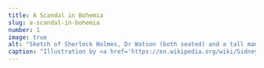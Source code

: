 ```yaml
---
title: A Scandal in Bohemia
slug: a-scandal-in-bohemia
number: 1
image: true
alt: "Sketch of Sherlock Holmes, Dr Watson (both seated) and a tall man wearing a mask"
caption: "Illustration by <a href='https://en.wikipedia.org/wiki/Sidney_Paget' class='dark-blue no-underline hover-dark-red'>Sidney Paget</a>, 1892"
---
```

